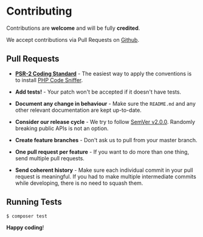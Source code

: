 # Contributing

Contributions are **welcome** and will be fully **credited**.

We accept contributions via Pull Requests on
[Github](https://github.com/aptarus/promClientPhp).


## Pull Requests

- **[PSR-2 Coding Standard](https://github.com/php-fig/fig-standards/blob/master/accepted/PSR-2-coding-style-guide.md)** -
  The easiest way to apply the conventions is to install
  [PHP Code Sniffer](http://pear.php.net/package/PHP_CodeSniffer).

- **Add tests!** - Your patch won't be accepted if it doesn't have tests.

- **Document any change in behaviour** - Make sure the `README.md`
  and any other relevant documentation are kept up-to-date.

- **Consider our release cycle** - We try to follow
  [SemVer v2.0.0](http://semver.org/). Randomly breaking public APIs is
  not an option.

- **Create feature branches** - Don't ask us to pull from your master branch.

- **One pull request per feature** - If you want to do more than one
  thing, send multiple pull requests.

- **Send coherent history** - Make sure each individual commit in your
  pull request is meaningful. If you had to make multiple intermediate
  commits while developing, there is no need to squash them.


## Running Tests

``` bash
$ composer test
```

**Happy coding**!
